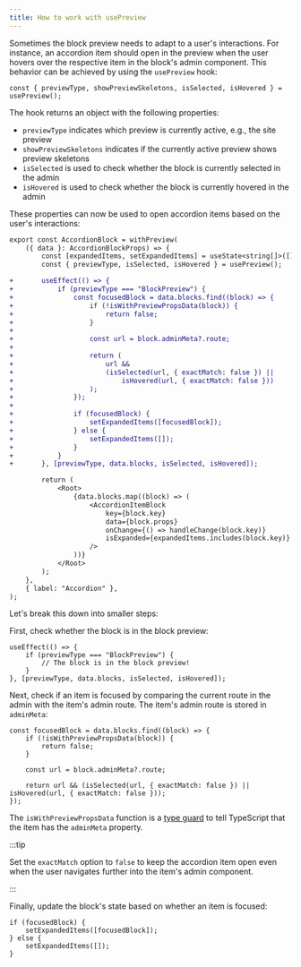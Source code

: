 ```yaml
---
title: How to work with usePreview
---
```


Sometimes the block preview needs to adapt to a user's interactions.
For instance, an accordion item should open in the preview when the user hovers over the respective item in the block's admin component.
This behavior can be achieved by using the `usePreview` hook:

```tsx
const { previewType, showPreviewSkeletons, isSelected, isHovered } = usePreview();
```

The hook returns an object with the following properties:

- `previewType` indicates which preview is currently active, e.g., the site preview
- `showPreviewSkeletons` indicates if the currently active preview shows preview skeletons
- `isSelected` is used to check whether the block is currently selected in the admin
- `isHovered` is used to check whether the block is currently hovered in the admin

These properties can now be used to open accordion items based on the user's interactions:

```diff title="AccordionBlock.tsx"
export const AccordionBlock = withPreview(
    ({ data }: AccordionBlockProps) => {
        const [expandedItems, setExpandedItems] = useState<string[]>([]);
        const { previewType, isSelected, isHovered } = usePreview();

+       useEffect(() => {
+           if (previewType === "BlockPreview") {
+               const focusedBlock = data.blocks.find((block) => {
+                   if (!isWithPreviewPropsData(block)) {
+                       return false;
+                   }
+
+                   const url = block.adminMeta?.route;
+
+                   return (
+                       url &&
+                       (isSelected(url, { exactMatch: false }) ||
+                           isHovered(url, { exactMatch: false }))
+                   );
+               });
+
+               if (focusedBlock) {
+                   setExpandedItems([focusedBlock]);
+               } else {
+                   setExpandedItems([]);
+               }
+           }
+       }, [previewType, data.blocks, isSelected, isHovered]);

        return (
            <Root>
                {data.blocks.map((block) => (
                    <AccordionItemBlock
                        key={block.key}
                        data={block.props}
                        onChange={() => handleChange(block.key)}
                        isExpanded={expandedItems.includes(block.key)}
                    />
                ))}
            </Root>
        );
    },
    { label: "Accordion" },
);
```

Let's break this down into smaller steps:

First, check whether the block is in the block preview:

```tsx
useEffect(() => {
    if (previewType === "BlockPreview") {
        // The block is in the block preview!
    }
}, [previewType, data.blocks, isSelected, isHovered]);
```

Next, check if an item is focused by comparing the current route in the admin with the item's admin route.
The item's admin route is stored in `adminMeta`:

```tsx
const focusedBlock = data.blocks.find((block) => {
    if (!isWithPreviewPropsData(block)) {
        return false;
    }

    const url = block.adminMeta?.route;

    return url && (isSelected(url, { exactMatch: false }) || isHovered(url, { exactMatch: false }));
});
```

The `isWithPreviewPropsData` function is a [type guard](https://www.typescriptlang.org/docs/handbook/2/narrowing.html) to tell TypeScript that the item has the `adminMeta` property.

:::tip

Set the `exactMatch` option to `false` to keep the accordion item open even when the user navigates further into the item's admin component.

:::

Finally, update the block's state based on whether an item is focused:

```tsx
if (focusedBlock) {
    setExpandedItems([focusedBlock]);
} else {
    setExpandedItems([]);
}
```

